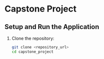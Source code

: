 # Capstone Project

## Setup and Run the Application

1. Clone the repository:
   ```sh
   git clone <repository_url>
   cd capstone_project
